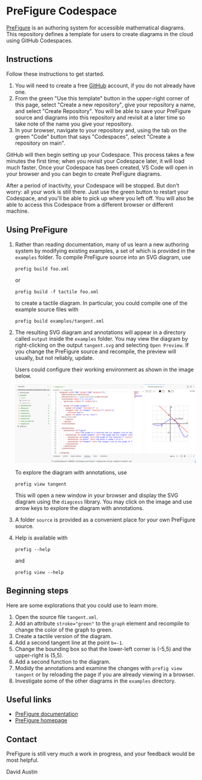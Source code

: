 # PreFigure Codespace

[PreFigure](https://prefigure.org) is an authoring system for accessible mathematical diagrams.  This repository defines a template for users to create diagrams in the cloud using GitHub Codespaces.  

## Instructions

Follow these instructions to get started.

1. You will need to create a free [GitHub](https://github.com) account, if you do not already have one. 
2. From the green "Use this template" button in the upper-right corner of this page, select "Create a new repository", give your repository a name, and select "Create Repository".  You will be able to save your PreFigure source and diagrams into this repository and revisit at a later time so take note of the name you give your repository.
3. In your browser, navigate to your repository and, using the tab on the green "Code" button that says "Codespaces", select "Create a repository on main".

GitHub will then begin setting up your Codespace.  This process takes a few minutes the first time;  when you revisit your Codespace later, it will load much faster.  Once your Codespace has been created, VS Code will open in your browser and you can begin to create PreFigure diagrams.

After a period of inactivity, your Codespace will be stopped.  But don't worry:  all your work is still there.  Just use the green button to restart your Codespace, and you'll be able to pick up where you left off.  You will also be able to access this Codespace from a different browser or different machine.

## Using PreFigure

1. Rather than reading documentation, many of us learn a new authoring system by modifying existing examples, a set of which is provided in the `examples` folder.  To compile PreFigure source into an SVG diagram, use

    ```
    prefig build foo.xml
    ```

    or

    ```
    prefig build -f tactile foo.xml
    ```

    to create a tactile diagram.  In particular, you could compile one of the example source files with

    ```
    prefig build examples/tangent.xml
    ```

2. The resulting SVG diagram and annotations will appear in a directory called `output` inside the `examples` folder.  You may view the diagram by right-clicking on the output `tangent.svg` and selecting `Open Preview`.  If you change the PreFigure source and recompile, the preview will usually, but not reliably, update.

    Users could configure their working environment as shown in the image below.

    <img src="./codespace.png" width="700">

    To explore the diagram with annotations, use

    ```
    prefig view tangent
    ```

    This will open a new window in your browser and display the SVG diagram using the `diagcess` library.  You may click on the image and use arrow keys to explore the diagram with annotations.

3. A folder `source` is provided as a convenient place for your own PreFigure source.

4. Help is available with

    ```
    prefig --help
    ```

    and

    ```
    prefig view --help
    ```

## Beginning steps

Here are some explorations that you could use to learn more.

1. Open the source file `tangent.xml`.
2. Add an attribute `stroke="green"` to the `graph` element and recompile to change the color of the graph to green.
3. Create a tactile version of the diagram.
3. Add a second tangent line at the point `b=-1`.
4. Change the bounding box so that the lower-left corner is (-5,5) and the upper-right is (5,5).
5. Add a second function to the diagram.
6. Modidy the annotations and examine the changes with `prefig view tangent` or by reloading the page if you are already viewing in a browser.
6. Investigate some of the other diagrams in the `examples` directory.

## Useful links

- [PreFigure documentation](https://prefigure.org/docs)
- [PreFigure homepage](https://prefigure.org)

## Contact

PreFigure is still very much a work in progress, and your feedback would be most helpful.


David Austin
